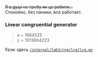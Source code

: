~~Я в душі не гребу як це робити...~~\
Спокойно, без паники, все работает.

### Linear congruential generator
>a = 1664525\
>c = 1013904223

Крэк здесь [`/internal/lab3/rng/lcg/lcg.go`](https://github.com/volvinbur1/security/blob/7e39de780585bdcd3387ce982fbdafd24be6d5a3/internal/lab3/rng/lcg/lcg.go#L10)